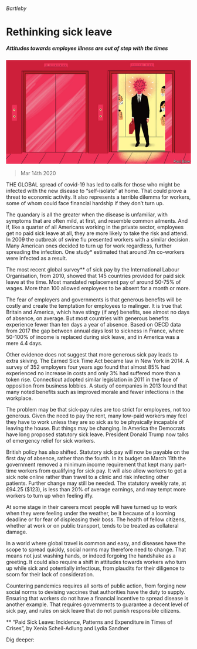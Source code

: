 ###### Bartleby

# Rethinking sick leave 

##### Attitudes towards employee illness are out of step with the times 

![image](images/20200314_WBD001_0.jpg) 

> Mar 14th 2020 

THE GLOBAL spread of covid-19 has led to calls for those who might be infected with the new disease to “self-isolate” at home. That could prove a threat to economic activity. It also represents a terrible dilemma for workers, some of whom could face financial hardship if they don’t turn up.

The quandary is all the greater when the disease is unfamiliar, with symptoms that are often mild, at first, and resemble common ailments. And if, like a quarter of all Americans working in the private sector, employees get no paid sick leave at all, they are more likely to take the risk and attend. In 2009 the outbreak of swine flu presented workers with a similar decision. Many American ones decided to turn up for work regardless, further spreading the infection. One study* estimated that around 7m co-workers were infected as a result.


The most recent global survey** of sick pay by the International Labour Organisation, from 2010, showed that 145 countries provided for paid sick leave at the time. Most mandated replacement pay of around 50-75% of wages. More than 100 allowed employees to be absent for a month or more.

The fear of employers and governments is that generous benefits will be costly and create the temptation for employees to malinger. It is true that Britain and America, which have stingy (if any) benefits, see almost no days of absence, on average. But most countries with generous benefits experience fewer than ten days a year of absence. Based on OECD data from 2017 the gap between annual days lost to sickness in France, where 50-100% of income is replaced during sick leave, and in America was a mere 4.4 days.

Other evidence does not suggest that more generous sick pay leads to extra skiving. The Earned Sick Time Act became law in New York in 2014. A survey of 352 employers four years ago found that almost 85% had experienced no increase in costs and only 3% had suffered more than a token rise. Connecticut adopted similar legislation in 2011 in the face of opposition from business lobbies. A study of companies in 2013 found that many noted benefits such as improved morale and fewer infections in the workplace.

The problem may be that sick-pay rules are too strict for employees, not too generous. Given the need to pay the rent, many low-paid workers may feel they have to work unless they are so sick as to be physically incapable of leaving the house. But things may be changing. In America the Democrats have long proposed statutory sick leave. President Donald Trump now talks of emergency relief for sick workers.

British policy has also shifted. Statutory sick pay will now be payable on the first day of absence, rather than the fourth. In its budget on March 11th the government removed a minimum income requirement that kept many part-time workers from qualifying for sick pay. It will also allow workers to get a sick note online rather than travel to a clinic and risk infecting other patients. Further change may still be needed. The statutory weekly rate, at £94.25 ($123), is less than 20% of average earnings, and may tempt more workers to turn up when feeling iffy.

At some stage in their careers most people will have turned up to work when they were feeling under the weather, be it because of a looming deadline or for fear of displeasing their boss. The health of fellow citizens, whether at work or on public transport, tends to be treated as collateral damage.

In a world where global travel is common and easy, and diseases have the scope to spread quickly, social norms may therefore need to change. That means not just washing hands, or indeed forgoing the handshake as a greeting. It could also require a shift in attitudes towards workers who turn up while sick and potentially infectious, from plaudits for their diligence to scorn for their lack of consideration.

Countering pandemics requires all sorts of public action, from forging new social norms to devising vaccines that authorities have the duty to supply. Ensuring that workers do not have a financial incentive to spread disease is another example. That requires governments to guarantee a decent level of sick pay, and rules on sick leave that do not punish responsible citizens.

** “Paid Sick Leave: Incidence, Patterns and Expenditure in Times of Crises”, by Xenia Scheil-Adlung and Lydia Sandner

Dig deeper:


